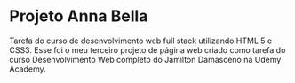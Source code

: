 # Projeto Anna Bella

Tarefa do curso de desenvolvimento web full stack utilizando HTML 5 e CSS3.
Esse foi o meu terceiro projeto de página web criado como tarefa do curso Desenvolvimento Web completo do Jamilton Damasceno na Udemy Academy.
